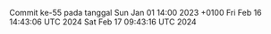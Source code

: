 Commit ke-55 pada tanggal Sun Jan 01 14:00 2023 +0100
Fri Feb 16 14:43:06 UTC 2024
Sat Feb 17 09:43:16 UTC 2024
